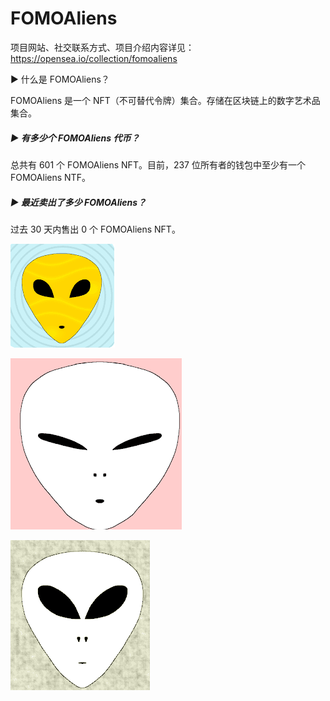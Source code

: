 # FOMOAliens

项目网站、社交联系方式、项目介绍内容详见：https://opensea.io/collection/fomoaliens

  ▶ 什么是 FOMOAliens？

FOMOAliens 是一个 NFT（不可替代令牌）集合。存储在区块链上的数字艺术品集合。

##### ▶ 有多少个 FOMOAliens 代币？

总共有 601 个 FOMOAliens NFT。目前，237 位所有者的钱包中至少有一个 FOMOAliens NTF。

##### ▶ 最近卖出了多少 FOMOAliens？

过去 30 天内售出 0 个 FOMOAliens NFT。



![nft](01.png)



![nft](02.png)



![nft](03.png)
